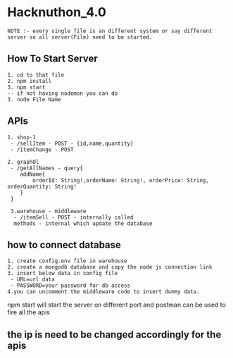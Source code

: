# Hacknuthon_4.0
```
NOTE :- every single file is an different system or say different server so all server(File) need to be started.
```

## How To Start Server
```
1. cd to that file
2. npm install
3. npm start
-- if not having nodemon you can do 
3. node File Name
```

## APIs
```
1. shop-1
 - /sellItem - POST - {id,name,quantity}
 - /itemChange - POST

2. graphQl
 - /getAllNames - query{
    addName{
        orderId: String!,orderName: String!, orderPrice: String, orderQuantity: String!
    }
 }

 3.warehouse - middleware
  - /itemSell - POST - internally called
  methods - internal which update the database
```

## how to connect database
```
1. create config.env file in warehouse
2. create a mongodb database and copy the node js connection link
3. insert below data in config file
 - URL=url data
 - PASSWORD=your password for db access
4.you can uncomment the middleware code to insert dummy data.
```


npm start will start the server on different port and postman can be used to fire all the apis

## the ip is need to be changed accordingly for the apis